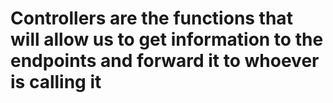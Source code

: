 # Controllers are the functions that will allow us to get information to the endpoints and forward it to whoever is calling it